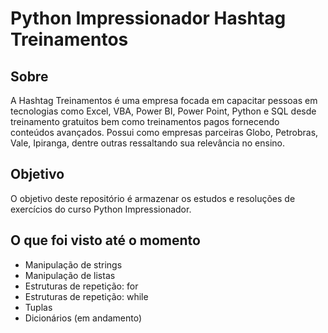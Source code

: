 # Python Impressionador Hashtag Treinamentos

## Sobre

A Hashtag Treinamentos é uma empresa focada em capacitar pessoas em tecnologias como Excel, VBA, Power BI, Power Point, Python e SQL desde treinamento gratuitos bem como treinamentos pagos fornecendo conteúdos avançados. Possui como empresas parceiras Globo, Petrobras, Vale, Ipiranga, dentre outras ressaltando sua relevância no ensino. 

## Objetivo

O objetivo deste repositório é armazenar os estudos e resoluções de exercícios do curso Python Impressionador.

## O que foi visto até o momento

- Manipulação de strings
- Manipulação de listas 
- Estruturas de repetição: for 
- Estruturas de repetição: while
- Tuplas
- Dicionários (em andamento)
